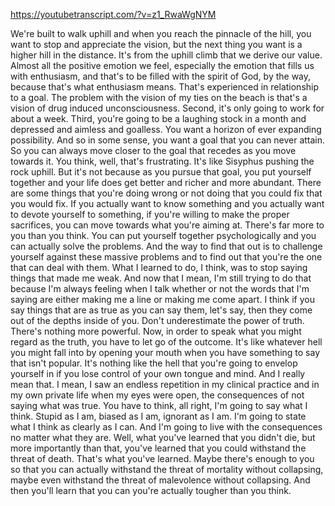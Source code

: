 https://youtubetranscript.com/?v=z1_RwaWgNYM

 We're built to walk uphill and when you reach the pinnacle of the hill, you want to stop and appreciate the vision, but the next thing you want is a higher hill in the distance. It's from the uphill climb that we derive our value. Almost all the positive emotion we feel, especially the emotion that fills us with enthusiasm, and that's to be filled with the spirit of God, by the way, because that's what enthusiasm means. That's experienced in relationship to a goal. The problem with the vision of my ties on the beach is that's a vision of drug induced unconsciousness. Second, it's only going to work for about a week. Third, you're going to be a laughing stock in a month and depressed and aimless and goalless. You want a horizon of ever expanding possibility. And so in some sense, you want a goal that you can never attain. So you can always move closer to the goal that recedes as you move towards it. You think, well, that's frustrating. It's like Sisyphus pushing the rock uphill. But it's not because as you pursue that goal, you put yourself together and your life does get better and richer and more abundant. There are some things that you're doing wrong or not doing that you could fix that you would fix. If you actually want to know something and you actually want to devote yourself to something, if you're willing to make the proper sacrifices, you can move towards what you're aiming at. There's far more to you than you think. You can put yourself together psychologically and you can actually solve the problems. And the way to find that out is to challenge yourself against these massive problems and to find out that you're the one that can deal with them. What I learned to do, I think, was to stop saying things that made me weak. And now that I mean, I'm still trying to do that because I'm always feeling when I talk whether or not the words that I'm saying are either making me a line or making me come apart. I think if you say things that are as true as you can say them, let's say, then they come out of the depths inside of you. Don't underestimate the power of truth. There's nothing more powerful. Now, in order to speak what you might regard as the truth, you have to let go of the outcome. It's like whatever hell you might fall into by opening your mouth when you have something to say that isn't popular. It's nothing like the hell that you're going to envelop yourself in if you lose control of your own tongue and mind. And I really mean that. I mean, I saw an endless repetition in my clinical practice and in my own private life when my eyes were open, the consequences of not saying what was true. You have to think, all right, I'm going to say what I think. Stupid as I am, biased as I am, ignorant as I am. I'm going to state what I think as clearly as I can. And I'm going to live with the consequences no matter what they are. Well, what you've learned that you didn't die, but more importantly than that, you've learned that you could withstand the threat of death. That's what you've learned. Maybe there's enough to you so that you can actually withstand the threat of mortality without collapsing, maybe even withstand the threat of malevolence without collapsing. And then you'll learn that you can you're actually tougher than you think.